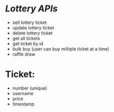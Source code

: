 # _Lottery APIs_

- sell lottery ticket
- update lottery ticket
- delete lottery ticket
- get all tickets
- get ticket by id
- bulk buy (user can buy miltiple ticket at a time)
- raffle draw

# Ticket:

- number (unique)
- username
- price
- timestamp
